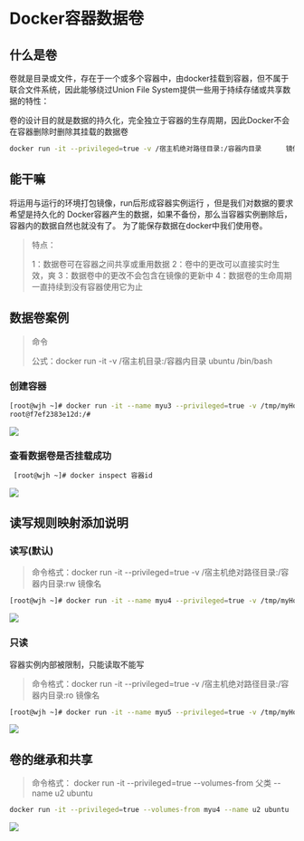 # Docker容器数据卷

## 什么是卷

卷就是目录或文件，存在于一个或多个容器中，由docker挂载到容器，但不属于联合文件系统，因此能够绕过Union File System提供一些用于持续存储或共享数据的特性：

卷的设计目的就是数据的持久化，完全独立于容器的生存周期，因此Docker不会在容器删除时删除其挂载的数据卷

 ```sh
docker run -it --privileged=true -v /宿主机绝对路径目录:/容器内目录      镜像名
 ```

##   **能干嘛**

将运用与运行的环境打包镜像，run后形成容器实例运行 ，但是我们对数据的要求希望是持久化的
Docker容器产生的数据，如果不备份，那么当容器实例删除后，容器内的数据自然也就没有了。
为了能保存数据在docker中我们使用卷。

>特点：
>
>1：数据卷可在容器之间共享或重用数据
>2：卷中的更改可以直接实时生效，爽
>3：数据卷中的更改不会包含在镜像的更新中
>4：数据卷的生命周期一直持续到没有容器使用它为止

##      **数据卷案例**

>命令
>
> 公式：docker run -it -v /宿主机目录:/容器内目录 ubuntu /bin/bash
>
### 创建容器

```sh
[root@wjh ~]# docker run -it --name myu3 --privileged=true -v /tmp/myHostData:/tmp/myDockerData ubuntu /bin/bash
root@f7ef2383e12d:/# 
```

![](https://cdn.jsdelivr.net/gh/fhwlnetwork/blos_imgs/img/202202042008187.png)

### 查看数据卷是否挂载成功

```sh
 [root@wjh ~]# docker inspect 容器id
```

![](https://cdn.jsdelivr.net/gh/fhwlnetwork/blos_imgs/img/202202042014021.png)

##      读写规则映射添加说明

### 读写(默认)

> 命令格式：docker run -it --privileged=true -v /宿主机绝对路径目录:/容器内目录:rw   镜像名

```sh
[root@wjh ~]# docker run -it --name myu4 --privileged=true -v /tmp/myHostData:/tmp/myDockerData:rw ubuntu /bin/bash
```

![](https://cdn.jsdelivr.net/gh/fhwlnetwork/blos_imgs/img/202202042024320.png)

### 只读

容器实例内部被限制，只能读取不能写

> 命令格式：docker run -it --privileged=true -v /宿主机绝对路径目录:/容器内目录:ro   镜像名

```sh
[root@wjh ~]# docker run -it --name myu5 --privileged=true -v /tmp/myHostData:/tmp/myDockerData:ro ubuntu /bin/bash

```

![](https://cdn.jsdelivr.net/gh/fhwlnetwork/blos_imgs/img/202202042030476.png)

## 卷的继承和共享

> 命令格式：     docker run -it --privileged=true --volumes-from 父类 --name u2 ubuntu

```sh
docker run -it --privileged=true --volumes-from myu4 --name u2 ubuntu
```

![](https://cdn.jsdelivr.net/gh/fhwlnetwork/blos_imgs/img/202202042038467.png)

